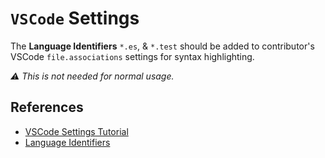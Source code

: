 # `VSCode` Settings

The **Language Identifiers** `*.es`, & `*.test` should be added to contributor's VSCode `file.associations` settings for syntax highlighting.

_⚠️  This is not needed for normal usage._


## References

  - [VSCode Settings Tutorial](https://code.visualstudio.com/docs/getstarted/settings)
  - [Language Identifiers](https://code.visualstudio.com/docs/languages/identifiers)
  
